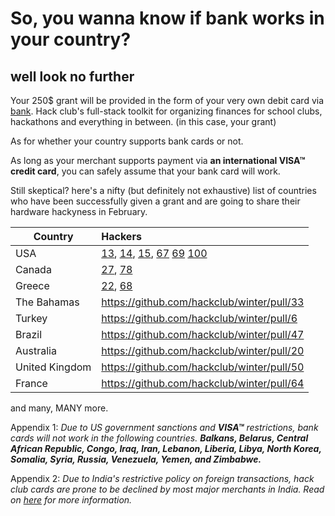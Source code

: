 # So, you wanna know if bank works in your country? 

## well look no further

Your 250$ grant will be provided in the form of your very own debit card via [bank](hackclub.com/bank). Hack club's full-stack toolkit for organizing finances for school clubs, hackathons and everything in between. (in this case, your grant)

As for whether your country supports bank cards or not.  

As long as your merchant supports payment via **an international VISA™ credit card**, you can safely assume that your bank card will work.

Still skeptical? here's a nifty (but definitely not exhaustive) list of countries who have been successfully given a grant and are going to share their hardware hackyness in February.

| Country      | Hackers                                                   
| -----------  |:---------------------------------------------------------- |
| USA |  [13](https://github.com/hackclub/winter/pull/13), [14](https://github.com/hackclub/winter/pull/14), [15](https://github.com/hackclub/winter/pull/15), [67](https://github.com/hackclub/winter/pull/67) [69](https://github.com/hackclub/winter/pull/69) [100](https://github.com/hackclub/winter/pull/100)|
| Canada |  [27](https://github.com/hackclub/winter/pull/27), [78](https://github.com/hackclub/winter/pull/78) |
| Greece | [22](https://github.com/hackclub/winter/pull/22), [68](https://github.com/hackclub/winter/pull/68) |
| The Bahamas |  https://github.com/hackclub/winter/pull/33 |
| Turkey |  https://github.com/hackclub/winter/pull/6 |
| Brazil |  https://github.com/hackclub/winter/pull/47 |
| Australia |  https://github.com/hackclub/winter/pull/20 |
| United Kingdom |  https://github.com/hackclub/winter/pull/50 |
| France |  https://github.com/hackclub/winter/pull/64 |
and many, MANY more.


Appendix 1: *Due to US government sanctions and **VISA™** restrictions, bank cards will not work in the following countries.*
***Balkans, Belarus, Central African Republic, Congo, Iraq, Iran, Lebanon, Liberia, Libya, North Korea, Somalia, Syria, Russia, Venezuela, Yemen, and Zimbabwe.***

Appendix 2: *Due to India's restrictive policy on foreign transactions, hack club cards are prone to be declined by most major merchants in India. Read on [here](https://github.com/hackclub/winter/blob/main/docs/india.md) for more information.*
